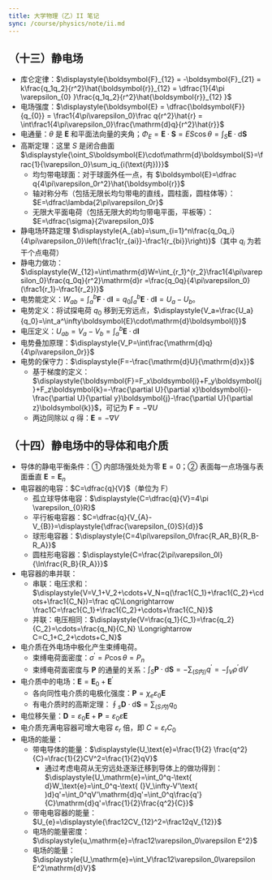 ```yaml
---
title: 大学物理（乙）II 笔记
sync: /course/physics/note/ii.md
---
```


## （十三）静电场

- 库仑定律：$\displaystyle{\boldsymbol{F}_{12} = -\boldsymbol{F}_{21} = k\frac{q_1q_2}{r^2}\hat{\boldsymbol{r}}_{12} = \dfrac{1}{4\pi \varepsilon_{0} }\frac{q_1q_2}{r^2}\hat{\boldsymbol{r}}_{12} }$
- 电场强度：$\displaystyle{\boldsymbol{E} = \dfrac{\boldsymbol{F}}{q_{0}} = \frac1{4\pi\varepsilon_0}\frac q{r^2}\hat{r} = \int\frac1{4\pi\varepsilon_0}\frac{\mathrm{d}q}{r^2}\hat{r}}$
- 电通量：$\theta$ 是 $\boldsymbol{E}$ 和平面法向量的夹角；$\Phi_E=\boldsymbol{E}\cdot \boldsymbol{S} = E S \cos\theta = \displaystyle{\int_{S}\boldsymbol{E}\cdot\text{d}\boldsymbol{S}}$
- 高斯定理：这里 $S$ 是闭合曲面 $\displaystyle{\oint_S\boldsymbol{E}\cdot\mathrm{d}\boldsymbol{S}=\frac{1}{\varepsilon_0}\sum_iq_{i(\text{内})}}$
  - 均匀带电球面：对于球面外任一点，有 $\boldsymbol{E}=\dfrac q{4\pi\varepsilon_0r^2}\hat{\boldsymbol{r}}$
  - 轴对称分布（包括无限长均匀带电的直线，圆柱面，圆柱体等）：$E=\dfrac\lambda{2\pi\varepsilon_0r}$
  - 无限大平面电荷（包括无限大的均匀带电平面，平板等）：$E=\dfrac{\sigma}{2\varepsilon_0}$
- 静电场环路定理 $\displaystyle{A_{ab}=\sum_{i=1}^n\frac{q_0q_i}{4\pi\varepsilon_0}\left(\frac1{r_{ai}}-\frac1{r_{bi}}\right)}$（其中 $q_i$ 为若干个点电荷）
- 静电力做功：$\displaystyle{W_{12}=\int\mathrm{d}W=\int_{r_1}^{r_2}\frac1{4\pi\varepsilon_0}\frac{q_0q}{r^2}\mathrm{d}r  =\frac{q_0q}{4\pi\varepsilon_0}(\frac1{r_1}-\frac1{r_2})}$
- 电势能定义：$\displaystyle{W_{ab}=\int_a^b\boldsymbol{F}\cdot\mathrm{d}\boldsymbol{l}=q_0\int_a^b\boldsymbol{E}\cdot\mathrm{d}\boldsymbol{l}=U_a-U_b}$。
- 电势定义：将试探电荷 $q_{0}$ 移到无穷远点，$\displaystyle{V_a=\frac{U_a}{q_0}=\int_a^\infty\boldsymbol{E}\cdot\mathrm{d}\boldsymbol{l}}$
- 电压定义：$U_{ab} =\displaystyle{V_a-V_b=\int_a^b\boldsymbol{E}\cdot\mathrm{d}\boldsymbol{l}}$
- 电势叠加原理：$\displaystyle{V_P=\int\frac{\mathrm{d}q}{4\pi\varepsilon_0r}}$
- 电势的保守力：$\displaystyle{F=-\frac{\mathrm{d}U}{\mathrm{d}x}}$
  - 基于梯度的定义：$\displaystyle{\boldsymbol{F}=F_x\boldsymbol{i}+F_y\boldsymbol{j}+F_z\boldsymbol{k}=-\frac{\partial U}{\partial x}\boldsymbol{i}-\frac{\partial U}{\partial y}\boldsymbol{j}-\frac{\partial U}{\partial z}\boldsymbol{k}}$，可记为 $\boldsymbol{F}=-\nabla U$
  - 两边同除以 $q$ 得：$\boldsymbol{E} = -\nabla V$

## （十四）静电场中的导体和电介质

- 导体的静电平衡条件：① 内部场强处处为零 $\boldsymbol{E}=0$；② 表面每一点场强与表面垂直 $\boldsymbol{E}=\boldsymbol{E}_{n}$
- 电容器的电容：$C=\dfrac{q}{V}$（单位为 $\text{F}$）
  - 孤立球导体电容：$\displaystyle{C=\dfrac{q}{V}=4\pi \varepsilon_{0}R}$
  - 平行板电容器：$C=\dfrac{q}{V_{A}-V_{B}}=\displaystyle{\dfrac{\varepsilon_{0}S}{d}}$
  - 球形电容器：$\displaystyle{C=4\pi\varepsilon_0\frac{R_AR_B}{R_B-R_A}}$
  - 圆柱形电容器：$\displaystyle{C=\frac{2\pi\varepsilon_0l}{\ln\frac{R_B}{R_A}}}$
- 电容器的串并联：
  - 串联：电压求和：$\displaystyle{V=V_1+V_2+\cdots+V_N=q(\frac1{C_1}+\frac1{C_2}+\cdots+\frac1{C_N})=\frac qC\Longrightarrow \frac1C=\frac1{C_1}+\frac1{C_2}+\cdots+\frac1{C_N}}$
  - 并联：电压相同：$\displaystyle{V=\frac{q_1}{C_1}=\frac{q_2}{C_2}=\cdots=\frac{q_N}{C_N} \Longrightarrow C=C_1+C_2+\cdots+C_N}$
- 电介质在外电场中极化产生束缚电荷。
  - 束缚电荷面密度：$\sigma^{\prime}=P\cos\theta=P_n$
  - 束缚电荷面密度与 $\boldsymbol{P}$ 的通量的关系：$\displaystyle{\int_S\boldsymbol{P}\cdot\mathrm{d}\boldsymbol{S}=-\sum_{(S\text{内})}q^{\prime}=-\int_V\rho^{\prime}\mathrm{d}V}$
- 电介质中的电场：$\boldsymbol{E}=\boldsymbol{E}_0+\boldsymbol{E}^{\prime}$
  - 各向同性电介质的电极化强度：$\boldsymbol{P}=\chi_e\varepsilon_0\boldsymbol{E}$
  - 有电介质时的高斯定理：$\displaystyle{\oint _s\boldsymbol{D}\cdot \text{d}\boldsymbol{S}= \sum_{(S内)} q_0}$
- 电位移矢量：$\boldsymbol{D}=\varepsilon_0\boldsymbol{E}+\boldsymbol{P}=\varepsilon_{0}\varepsilon \boldsymbol{E}$
- 电介质充满电容器可增大电容 $\varepsilon_{r}$ 倍，即 $C=\varepsilon_{r} C_0$
- 电场的能量：
  - 带电导体的能量：$\displaystyle{U_\text{e}=\frac{1}{2} \frac{q^2}{C}=\frac{1}{2}CV^2=\frac{1}{2}qV}$
    - 通过考虑电荷从无穷远处逐渐迁移到导体上的做功得到：$\displaystyle{U_\mathrm{e}=\int_0^q-\text{ d}W_\text{e}=\int_0^q-\text{ (}V_\infty-V'\text{ )d}q'=\int_0^qV'\mathrm{d}q'=\int_0^q\frac{q'}{C}\mathrm{d}q'=\frac{1}{2}\frac{q^2}{C}}$
  - 带电电容器的能量：$U_{e}=\displaystyle{\frac12CV_{12}^2=\frac12qV_{12}}$
  - 电场的能量密度：$\displaystyle{u_\mathrm{e}=\frac12\varepsilon_0\varepsilon E^2}$
  - 电场的能量：$\displaystyle{U_\mathrm{e}=\int_V\frac12\varepsilon_0\varepsilon E^2\mathrm{d}V}$
